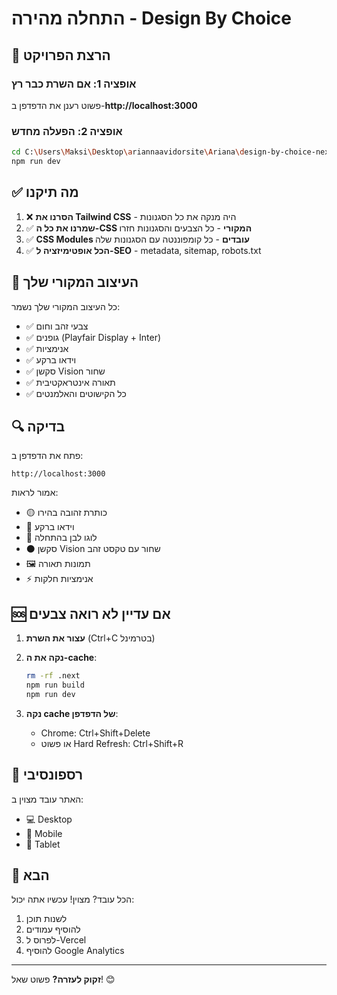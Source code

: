 # התחלה מהירה - Design By Choice

## 🚀 הרצת הפרויקט

### אופציה 1: אם השרת כבר רץ
פשוט רענן את הדפדפן ב-**http://localhost:3000**

### אופציה 2: הפעלה מחדש
```bash
cd C:\Users\Maksi\Desktop\ariannaavidorsite\Ariana\design-by-choice-nextjs
npm run dev
```

## ✅ מה תיקנו

1. ❌ **הסרנו את Tailwind CSS** - היה מנקה את כל הסגנונות
2. ✅ **שמרנו את כל ה-CSS המקורי** - כל הצבעים והסגנונות חזרו
3. ✅ **CSS Modules עובדים** - כל קומפוננטה עם הסגנונות שלה
4. ✅ **הכל אופטימיזציה ל-SEO** - metadata, sitemap, robots.txt

## 🎨 העיצוב המקורי שלך

כל העיצוב המקורי שלך נשמר:
- ✅ צבעי זהב וחום
- ✅ גופנים (Playfair Display + Inter)
- ✅ אנימציות
- ✅ וידאו ברקע
- ✅ סקשן Vision שחור
- ✅ תאורה אינטראקטיבית
- ✅ כל הקישוטים והאלמנטים

## 🔍 בדיקה

פתח את הדפדפן ב:
```
http://localhost:3000
```

אמור לראות:
- 🟡 כותרת זהובה בהירו
- 🎥 וידאו ברקע
- 🌟 לוגו לבן בהתחלה
- ⚫ סקשן Vision שחור עם טקסט זהב
- 🖼️ תמונות תאורה
- ⚡ אנימציות חלקות

## 🆘 אם עדיין לא רואה צבעים

1. **עצור את השרת** (Ctrl+C בטרמינל)
2. **נקה את ה-cache**:
   ```bash
   rm -rf .next
   npm run build
   npm run dev
   ```

3. **נקה cache של הדפדפן**:
   - Chrome: Ctrl+Shift+Delete
   - או פשוט Hard Refresh: Ctrl+Shift+R

## 📱 רספונסיבי

האתר עובד מצוין ב:
- 💻 Desktop
- 📱 Mobile
- 📲 Tablet

## 🎯 הבא

הכל עובד? מצוין! עכשיו אתה יכול:
1. לשנות תוכן
2. להוסיף עמודים
3. לפרוס ל-Vercel
4. להוסיף Google Analytics

---

**זקוק לעזרה?** פשוט שאל! 😊

